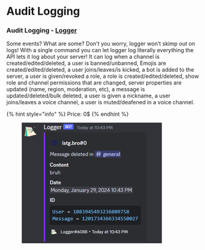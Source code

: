 # Audit Logging

### Audit Logging - [Logger](https://logger.bot/)

Some events? What are some? Don’t you worry, logger won’t skimp out on logs! With a single command you can let logger log literally everything the API lets it log about your server! It can log when a channel is created/edited/deleted, a user is banned/unbanned, Emojis are created/edited/deleted, a user joins/leaves/is kicked, a bot is added to the server, a user is given/revoked a role, a role is created/edited/deleted, show role and channel permissions that are changed, server properties are updated (name, region, moderation, etc), a message is updated/deleted/bulk deleted, a user is given a nickname, a user joins/leaves a voice channel, a user is muted/deafened in a voice channel.

{% hint style="info" %}
Price: 0$
{% endhint %}

<figure><img src="../.gitbook/assets/image (40).png" alt=""><figcaption></figcaption></figure>
